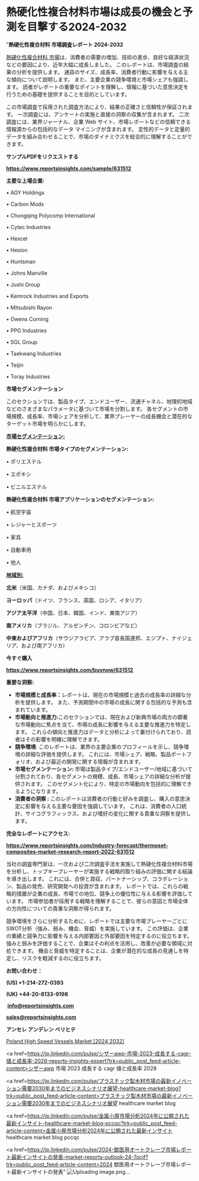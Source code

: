 # 熱硬化性複合材料市場は成長の機会と予測を目撃する2024-2032

"<strong>熱硬化性複合材料 市場調査レポート 2024-2032</strong>

<a href=https://www.reportsinsights.com/sample/631512>熱硬化性複合材料 市場</a>は、消費者の需要の増加、技術の進歩、良好な経済状況などの要因により、近年大幅に成長しました。 このレポートは、市場調査の結果の分析を提供します。 通貨のサイズ、成長率、消費者行動に影響を与える主な傾向について説明します。 また、主要企業の競争環境と市場シェアも強調します。 読者がレポートの重要なポイントを理解し、情報に基づいた意思決定を行うための基礎を提供することを目的としています。

この市場調査で採用された調査方法により、結果の正確さと信頼性が保証されます。 一次調査には、アンケートの実施と直接の洞察の収集が含まれます。 二次調査には、業界ジャーナル、企業 Web サイト、市場レポートなどの信頼できる情報源からの包括的なデータ マイニングが含まれます。 定性的データと定量的データを組み合わせることで、市場のダイナミクスを総合的に理解することができます。

<strong><b>サンプルPDFをリクエストする</b></strong>

<a href=https://www.reportsinsights.com/sample/631512><strong><u>https://www.reportsinsights.com/sample/631512</u></strong></a>

<strong>主要な上場企業:</strong>

• AGY Holdings

• Carbon Mods

• Chongqing Polycomp International

• Cytec Industries

• Hexcel

• Hexion

• Huntsman

• Johns Manville

• Jushi Group

• Kemrock Industries and Exports

• Mitsubishi Rayon

• Owens Corning

• PPG Industries

• SGL Group

• Taekwang Industries

• Teijin

• Toray Industries

<strong>市場セグメンテーション</strong>

このセクションでは、製品タイプ、エンドユーザー、流通チャネル、地理的地域などのさまざまなパラメータに基づいて市場を分割します。 各セグメントの市場規模、成長率、市場シェアを分析して、業界プレーヤーの成長機会と潜在的なターゲット市場を明らかにします。

<strong><u>市場セグメンテーション</u></strong><strong><u>:</u></strong>

<strong>熱硬化性複合材料 市場タイプのセグメンテーション:</strong>

• ポリエステル

• エポキシ

• ビニルエステル

<strong>熱硬化性複合材料 市場アプリケーションのセグメンテーション:</strong>

• 航空宇宙

• レジャーとスポーツ

• 家具

• 自動車用

• 他人

<strong><u>地域別</u></strong><strong><u>:</u></strong>

<strong>北米</strong>（米国、カナダ、およびメキシコ）

<strong>ヨーロッパ</strong>（ドイツ、フランス、英国、ロシア、イタリア）

<strong>アジア太平洋</strong>（中国、日本、韓国、インド、東南アジア）

<strong>南アメリカ</strong>（ブラジル、アルゼンチン、コロンビアなど）

<strong>中東およびアフリカ</strong>（サウジアラビア、アラブ首長国連邦、エジプト、ナイジェリア、および南アフリカ）

<strong>今すぐ購入</strong>

<a href=https://www.reportsinsights.com/buynow/631512><strong><u>https://www.reportsinsights.com/buynow/631512</u></strong></a>

<strong>重要な洞察:</strong>
<ul>
  <li><strong>市場規模と成長率：</strong>レポートは、現在の市場規模と過去の成長率の詳細な分析を提供します。 また、予測期間中の市場の成長に関する包括的な予測も含まれています。</li>
  <li><strong>市場動向と推進力:</strong>このセクションでは、現在および新興市場の両方の顕著な市場動向に焦点を当て、市場の成長に影響を与える主要な推進力を特定します。 これらの傾向と推進力はデータと分析によって裏付けられており、読者はその影響を明確に理解できます。</li>
  <li><strong>競争環境</strong>: このレポートは、業界の主要企業のプロフィールを示し、競争環境の詳細な評価を提供します。 これには、市場シェア、戦略、製品ポートフォリオ、および最近の開発に関する情報が含まれます。</li>
  <li><strong>市場セグメンテーション: </strong>市場は製品タイプ/エンドユーザー/地域に基づいて分割されており、各セグメントの規模、成長、市場シェアの詳細な分析が提供されます。 このセグメント化により、特定の市場動向を包括的に理解できるようになります。</li>
  <li><strong>消費者の洞察 : </strong>このレポートは消費者の行動と好みを調査し、購入の意思決定に影響を与える主要な要因を強調しています。 これは、消費者の人口統計、サイコグラフィックス、および嗜好の変化に関する貴重な洞察を提供します。</li>
</ul>
<strong>完全なレポートにアクセス:</strong>

<a href=https://www.reportsinsights.com/industry-forecast/thermoset-composites-market-research-report-2022-631512><strong><u><b>https://www.reportsinsights.com/industry-forecast/thermoset-composites-market-research-report-2022-631512</b></u></strong></a>

当社の調査専門家は、一次および二次調査手法を実施して熱硬化性複合材料市場を分析し、トップキープレーヤーが実施する戦略的取り組みの評価に関する結論を導き出します。 これには、合併と買収、パートナーシップ、コラボレーション、製品の発売、研究開発への投資が含まれます。 レポートでは、これらの戦略的措置が企業の成長、市場での地位、競争上の優位性に与える影響を評価しています。 市場参加者が採用する戦略を理解することで、彼らの意図と市場全体の方向性についての貴重な洞察が得られます。

競争環境をさらに分析するために、レポートでは主要な市場プレーヤーごとにSWOT分析（強み、弱み、機会、脅威）を実施しています。 この評価は、企業の業績と競争力に影響を与える内部要因と外部要因を特定するのに役立ちます。 強みと弱みを評価することで、企業はその利点を活用し、改善が必要な領域に対処できます。 機会と脅威を特定することは、企業が潜在的な成長の見通しを特定し、リスクを軽減するのに役立ちます。

<strong>お問い合わせ：</strong>

<strong>(US) +1-214-272-0393</strong>

<strong>(UK) +44-20-8133-9198</strong>

<strong> </strong><a href=info@reportsinsights.com><strong><u>info@reportsinsights.com</u></strong></a>

<a href=sales@reportsinsights.com><strong><u>sales@reportsinsights.com</u></strong></a>

<strong>アンセレ アンデレン ベリヒテ</strong>

<a href=https://www.linkedin.com/pulse/poland-high-speed-vessels-market-trends-insights-2vb3f/>Poland High Speed Vessels Market [2024 2032]</a>

<a href=https://jp.linkedin.com/pulse/シザーawp-市場-2023-成長する-cagr-値と成長率-2028-reports-insights-expert?trk=public_post_feed-article-content>シザーawp 市場 2023 成長する cagr 値と成長率 2028</a>

<a href=https://jp.linkedin.com/pulse/プラスチック製木材市場の最新イノベーション需要2030年までのビジネスシナリオ展望-healthcare-market-blog?trk=public_post_feed-article-content>プラスチック製木材市場の最新イノベーション需要2030年までのビジネスシナリオ展望 healthcare market blog</a>

<a href=https://jp.linkedin.com/pulse/金属小屋市場分析2024年に公開された最新インサイト-healthcare-market-blog-pccqc?trk=public_post_feed-article-content>金属小屋市場分析2024年に公開された最新インサイト healthcare market blog pccqc</a>

<a href=https://jp.linkedin.com/pulse/2024-獣医用オートクレーブ市場レポート最新インサイトの発表-market-reports-outlook-24-7ocjf?trk=public_post_feed-article-content>2024 獣医用オートクレーブ市場レポート最新インサイトの発表</a>"
![Uploading image.png…]()
